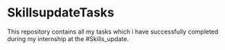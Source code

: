 # SkillsupdateTasks
This repository contains all my tasks which i have successfully completed during my internship at the #Skills_update.
